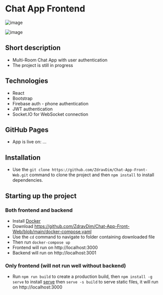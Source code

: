 # Chat App Frontend

![image](https://github.com/ZdravDim/Chat-App-Front-Web/assets/72796409/dd9a12a8-a626-4085-911c-1a9579840395)

![image](https://github.com/ZdravDim/Chat-App-Front-Web/assets/72796409/10cfc0fc-5ac5-4144-8d8f-d86cf94d7a6c)

## Short description

- Multi-Room Chat App with user authentication
- The project is still in progress

## Technologies

- React
- Bootstrap
- Firebase auth - phone authentication
- JWT authentication
- Socket.IO for WebSocket connection

## GitHub Pages

- App is live on: ...

## Installation

- Use the `git clone https://github.com/ZdravDim/Chat-App-Front-Web.git` command to clone the project and then `npm install` to install dependencies.

## Starting up the project

### Both frontend and backend

- Install [Docker](https://www.docker.com/products/docker-desktop)
- Download https://github.com/ZdravDim/Chat-App-Front-Web/blob/main/docker-compose.yaml
- Use the `cd` command to navigate to folder containing downloaded file
- Then run `docker-compose up`
- Frontend will run on http://localhost:3000
- Backend will run on http://localhost:3001

### Only frontend (will not run well without backend)
- Run `npm run build` to create a production build, then `npm install -g serve` to install [serve](https://github.com/vercel/serve) then `serve -s build` to serve static files, it will run on http://localhost:3000
